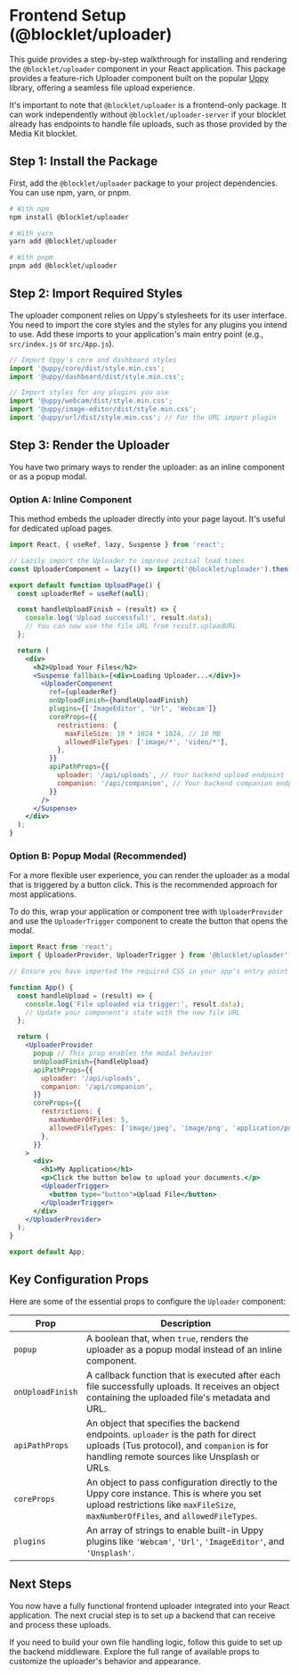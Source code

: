 # Frontend Setup (@blocklet/uploader)

This guide provides a step-by-step walkthrough for installing and rendering the `@blocklet/uploader` component in your React application. This package provides a feature-rich Uploader component built on the popular [Uppy](https://uppy.io/) library, offering a seamless file upload experience.

It's important to note that `@blocklet/uploader` is a frontend-only package. It can work independently without `@blocklet/uploader-server` if your blocklet already has endpoints to handle file uploads, such as those provided by the Media Kit blocklet.

## Step 1: Install the Package

First, add the `@blocklet/uploader` package to your project dependencies. You can use npm, yarn, or pnpm.

```bash
# With npm
npm install @blocklet/uploader

# With yarn
yarn add @blocklet/uploader

# With pnpm
pnpm add @blocklet/uploader
```

## Step 2: Import Required Styles

The uploader component relies on Uppy's stylesheets for its user interface. You need to import the core styles and the styles for any plugins you intend to use. Add these imports to your application's main entry point (e.g., `src/index.js` or `src/App.js`).

```javascript
// Import Uppy's core and dashboard styles
import '@uppy/core/dist/style.min.css';
import '@uppy/dashboard/dist/style.min.css';

// Import styles for any plugins you use
import '@uppy/webcam/dist/style.min.css';
import '@uppy/image-editor/dist/style.min.css';
import '@uppy/url/dist/style.min.css'; // For the URL import plugin
```

## Step 3: Render the Uploader

You have two primary ways to render the uploader: as an inline component or as a popup modal.

### Option A: Inline Component

This method embeds the uploader directly into your page layout. It's useful for dedicated upload pages.

```jsx
import React, { useRef, lazy, Suspense } from 'react';

// Lazily import the Uploader to improve initial load times
const UploaderComponent = lazy(() => import('@blocklet/uploader').then((res) => ({ default: res.Uploader })));

export default function UploadPage() {
  const uploaderRef = useRef(null);

  const handleUploadFinish = (result) => {
    console.log('Upload successful!', result.data);
    // You can now use the file URL from result.uploadURL
  };

  return (
    <div>
      <h2>Upload Your Files</h2>
      <Suspense fallback={<div>Loading Uploader...</div>}>
        <UploaderComponent
          ref={uploaderRef}
          onUploadFinish={handleUploadFinish}
          plugins={['ImageEditor', 'Url', 'Webcam']}
          coreProps={{
            restrictions: {
              maxFileSize: 10 * 1024 * 1024, // 10 MB
              allowedFileTypes: ['image/*', 'video/*'],
            },
          }}
          apiPathProps={{
            uploader: '/api/uploads', // Your backend upload endpoint
            companion: '/api/companion', // Your backend companion endpoint for remote sources
          }}
        />
      </Suspense>
    </div>
  );
}
```

### Option B: Popup Modal (Recommended)

For a more flexible user experience, you can render the uploader as a modal that is triggered by a button click. This is the recommended approach for most applications.

To do this, wrap your application or component tree with `UploaderProvider` and use the `UploaderTrigger` component to create the button that opens the modal.

```jsx
import React from 'react';
import { UploaderProvider, UploaderTrigger } from '@blocklet/uploader';

// Ensure you have imported the required CSS in your app's entry point

function App() {
  const handleUpload = (result) => {
    console.log('File uploaded via trigger:', result.data);
    // Update your component's state with the new file URL
  };

  return (
    <UploaderProvider
      popup // This prop enables the modal behavior
      onUploadFinish={handleUpload}
      apiPathProps={{
        uploader: '/api/uploads',
        companion: '/api/companion',
      }}
      coreProps={{
        restrictions: {
          maxNumberOfFiles: 5,
          allowedFileTypes: ['image/jpeg', 'image/png', 'application/pdf'],
        },
      }}
    >
      <div>
        <h1>My Application</h1>
        <p>Click the button below to upload your documents.</p>
        <UploaderTrigger>
          <button type="button">Upload File</button>
        </UploaderTrigger>
      </div>
    </UploaderProvider>
  );
}

export default App;

```

## Key Configuration Props

Here are some of the essential props to configure the `Uploader` component:

| Prop | Description |
|---|---|
| `popup` | A boolean that, when `true`, renders the uploader as a popup modal instead of an inline component. |
| `onUploadFinish` | A callback function that is executed after each file successfully uploads. It receives an object containing the uploaded file's metadata and URL. |
| `apiPathProps` | An object that specifies the backend endpoints. `uploader` is the path for direct uploads (Tus protocol), and `companion` is for handling remote sources like Unsplash or URLs. |
| `coreProps` | An object to pass configuration directly to the Uppy core instance. This is where you set upload restrictions like `maxFileSize`, `maxNumberOfFiles`, and `allowedFileTypes`. |
| `plugins` | An array of strings to enable built-in Uppy plugins like `'Webcam'`, `'Url'`, `'ImageEditor'`, and `'Unsplash'`. |

## Next Steps

You now have a fully functional frontend uploader integrated into your React application. The next crucial step is to set up a backend that can receive and process these uploads. 

<x-cards>
  <x-card data-title="Backend Setup (@blocklet/uploader-server)" data-icon="lucide:server" data-href="/getting-started/backend-setup">
    If you need to build your own file handling logic, follow this guide to set up the backend middleware.
  </x-card>
  <x-card data-title="Uploader Component Props" data-icon="lucide:book-open" data-href="/api-reference/uploader/component-props">
    Explore the full range of available props to customize the uploader's behavior and appearance.
  </x-card>
</x-cards>